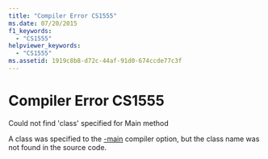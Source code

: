 ```yaml
---
title: "Compiler Error CS1555"
ms.date: 07/20/2015
f1_keywords: 
  - "CS1555"
helpviewer_keywords: 
  - "CS1555"
ms.assetid: 1919c8b8-d72c-44af-91d0-674ccde77c3f
---
```

# Compiler Error CS1555
Could not find 'class' specified for Main method  
  
 A class was specified to the [-main](../language-reference/compiler-options/main-compiler-option.md) compiler option, but the class name was not found in the source code.
